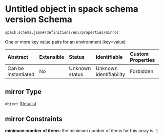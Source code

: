 # Untitled object in spack schema version Schema

```txt
spack.schema.json#/definitions/env/properties/mirror
```

One or more key value pairs for an environment (key=value)

| Abstract            | Extensible | Status         | Identifiable            | Custom Properties | Additional Properties | Access Restrictions | Defined In                                                             |
| :------------------ | :--------- | :------------- | :---------------------- | :---------------- | :-------------------- | :------------------ | :--------------------------------------------------------------------- |
| Can be instantiated | No         | Unknown status | Unknown identifiability | Forbidden         | Allowed               | none                | [spack.schema.json\*](../out/spack.schema.json "open original schema") |

## mirror Type

`object` ([Details](definitions-definitions-env.md))

## mirror Constraints

**minimum number of items**: the minimum number of items for this array is: `1`
